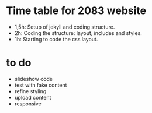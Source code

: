 # Time table for 2083 website

- 1,5h: Setup of jekyll and coding structure.
- 2h: Coding the structure: layout, includes and styles.
- 1h: Starting to code the css layout.

# to do
- slideshow code
- test with fake content
- refine styling
- upload content
- responsive
